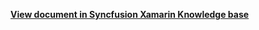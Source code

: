 **[View document in Syncfusion Xamarin Knowledge base](https://www.syncfusion.com/kb/12166/how-to-swipe-item-in-xamarin-forms-sfaccordion)**
